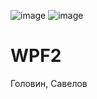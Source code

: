 ![image](https://github.com/user-attachments/assets/9ed3623f-88b7-4b7e-b29b-84438f9b22a0)
![image](https://github.com/user-attachments/assets/c500e525-1bac-49c1-96a8-a840ba6b6c75)

# WPF2
Головин, Савелов
